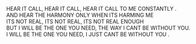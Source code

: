 HEAR IT CALL, HEAR IT CALL, HEAR IT CALL TO ME CONSTANTLY .   
AND HEAR THE HARMONY ONLY WHEN ITS HARMING ME       
ITS NOT REAL, ITS NOT REAL, ITS NOT REAL ENOUGH       
BUT I WILL BE THE ONE YOU NEED, THE WAY I CANT BE WITHOUT YOU.       
I WILL BE THE ONE YOU NEED, I JUST CANT BE WITHOUT YOU .
<!--
**MEPHONE4S/MEPHONE4S** is a ✨ _special_ ✨ repository because its `README.md` (this file) appears on your GitHub profile.

Here are some ideas to get you started:

- 🔭 I’m currently working on ...
- 🌱 I’m currently learning ...
- 👯 I’m looking to collaborate on ...
- 🤔 I’m looking for help with ...
- 💬 Ask me about ...
- 📫 How to reach me: ...
- 😄 Pronouns: ...
- ⚡ Fun fact: ...
-->
